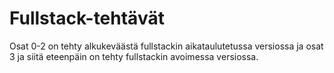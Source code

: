 # Fullstack-tehtävät

Osat 0-2 on tehty alkukeväästä fullstackin aikataulutetussa versiossa ja osat 3 ja siitä eteenpäin on tehty fullstackin avoimessa versiossa.
